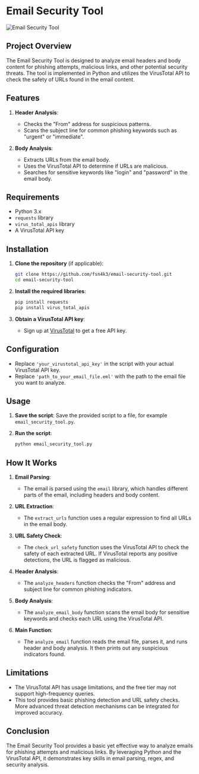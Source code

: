 
# Email Security Tool

![Email Security Tool](https://github.com/fsn4k3/email-security-tool/assets/70797855/3e1d399b-9a3c-458a-9e4d-c256fdcdb8e9)


## Project Overview

The Email Security Tool is designed to analyze email headers and body content for phishing attempts, malicious links, and other potential security threats. The tool is implemented in Python and utilizes the VirusTotal API to check the safety of URLs found in the email content.

## Features

1. **Header Analysis**:
   - Checks the "From" address for suspicious patterns.
   - Scans the subject line for common phishing keywords such as "urgent" or "immediate".

2. **Body Analysis**:
   - Extracts URLs from the email body.
   - Uses the VirusTotal API to determine if URLs are malicious.
   - Searches for sensitive keywords like "login" and "password" in the email body.

## Requirements

- Python 3.x
- `requests` library
- `virus_total_apis` library
- A VirusTotal API key

## Installation

1. **Clone the repository** (if applicable):
   ```bash
   git clone https://github.com/fsn4k3/email-security-tool.git
   cd email-security-tool
   ```

2. **Install the required libraries**:
   ```bash
   pip install requests
   pip install virus_total_apis
   ```

3. **Obtain a VirusTotal API key**:
   - Sign up at [VirusTotal](https://www.virustotal.com) to get a free API key.

## Configuration

- Replace `'your_virustotal_api_key'` in the script with your actual VirusTotal API key.
- Replace `'path_to_your_email_file.eml'` with the path to the email file you want to analyze.

## Usage

1. **Save the script**:
   Save the provided script to a file, for example `email_security_tool.py`.

2. **Run the script**:
   ```bash
   python email_security_tool.py
   ```


## How It Works

1. **Email Parsing**:
   - The email is parsed using the `email` library, which handles different parts of the email, including headers and body content.

2. **URL Extraction**:
   - The `extract_urls` function uses a regular expression to find all URLs in the email body.

3. **URL Safety Check**:
   - The `check_url_safety` function uses the VirusTotal API to check the safety of each extracted URL. If VirusTotal reports any positive detections, the URL is flagged as malicious.

4. **Header Analysis**:
   - The `analyze_headers` function checks the "From" address and subject line for common phishing indicators.

5. **Body Analysis**:
   - The `analyze_email_body` function scans the email body for sensitive keywords and checks each URL using the VirusTotal API.

6. **Main Function**:
   - The `analyze_email` function reads the email file, parses it, and runs header and body analysis. It then prints out any suspicious indicators found.

## Limitations

- The VirusTotal API has usage limitations, and the free tier may not support high-frequency queries.
- This tool provides basic phishing detection and URL safety checks. More advanced threat detection mechanisms can be integrated for improved accuracy.


## Conclusion

The Email Security Tool provides a basic yet effective way to analyze emails for phishing attempts and malicious links. By leveraging Python and the VirusTotal API, it demonstrates key skills in email parsing, regex, and security analysis.


